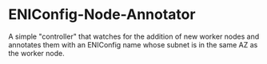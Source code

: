 # ENIConfig-Node-Annotator
A simple "controller" that watches for the addition of new worker nodes and annotates them with an ENIConfig name whose subnet is in the same AZ as the worker node.  

